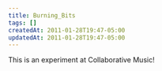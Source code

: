 ```yaml
---
title: Burning_Bits
tags: []
createdAt: 2011-01-28T19:47-05:00
updatedAt: 2011-01-28T19:47-05:00
---
```


This is an experiment at Collaborative Music!

 

